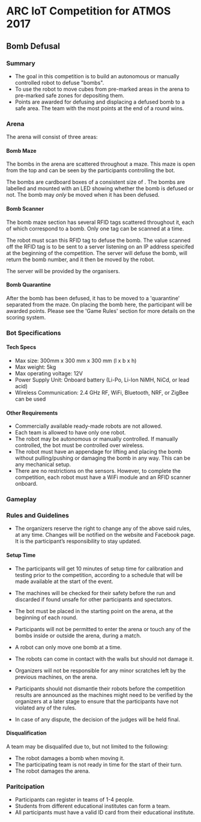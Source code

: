 # ARC IoT Competition for ATMOS 2017
## Bomb Defusal

### Summary

* The goal in this competition is to build an autonomous or manually controlled robot to defuse "bombs".
* To use the robot to move cubes from pre-marked areas in the arena to pre-marked safe zones for depositing them.
* Points are awarded for defusing and displacing a defused bomb to a safe area. The team with the most points at the end of a round wins.

### Arena

The arena will consist of three areas:

#### Bomb Maze

The bombs in the arena are scattered throughout a maze. This maze is open from the top and can be seen by the participants controlling the bot.

The bombs are cardboard boxes of a consistent size of <insert dim>. The bombs are labelled and mounted with an LED showing whether the bomb is defused or not. The bomb may *only* be moved when it has been defused.

#### Bomb Scanner

The bomb maze section has several RFID tags scattered throughout it, each of which correspond to a bomb. Only one tag can be scanned at a time.

The robot must scan this RFID tag to defuse the bomb. The value scanned off the RFID tag is to be sent to a server listening on an IP address speicifed at the beginning of the competition. The server will defuse the bomb, will return the bomb number, and it then be moved by the robot.

The server will be provided by the organisers.

#### Bomb Quarantine

After the bomb has been defused, it has to be moved to a 'quarantine' separated from the maze. On placing the bomb here, the participant will be awarded points. Please see the 'Game Rules' section for more details on the scoring system.

<insert image of arena>

### Bot Specifications

#### Tech Specs

* Max size: 300mm x 300 mm x 300 mm (l x b x h)
* Max weight: 5kg
* Max operating voltage: 12V
* Power Supply Unit: Onboard battery (Li-Po, Li-Ion NiMH, NiCd, or lead acid)
* Wireless Communication: 2.4 GHz RF, WiFi, Bluetooth, NRF, or ZigBee can be used

#### Other Requirements

* Commercially available ready-made robots are not allowed.
* Each team is allowed to have only one robot.
* The robot may be autonomous or manually controlled. If manually controlled, the bot must be controlled over wireless.
* The robot must have an appendage for lifting and placing the bomb without pulling/pushing or damaging the bomb in any way. This can be any mechanical setup.
* There are no restrictions on the sensors. However, to complete the competition, each robot must have a WiFi module and an RFID scanner onboard.

### Gameplay



### Rules and Guidelines

* The organizers reserve the right to change any of the above said rules, at any time.
Changes will be notified on the website and Facebook page. It is the participant’s
responsibility to stay updated.

#### Setup Time

* The participants will get 10 minutes of setup time for calibration and testing prior to
the competition, according to a schedule that will be made available at the start of
the event.
* The machines will be checked for their safety before the run and discarded if found
unsafe for other participants and spectators.
* The bot must be placed in the starting point on the arena, at the beginning of each round.

* Participants will not be permitted to enter the arena or touch any of the bombs inside or
outside the arena, during a match.
* A robot can only move one bomb at a time.
* The robots can come in contact with the walls but should not damage it.
* Organizers will not be responsible for any minor scratches left by the previous
machines, on the arena.
* Participants should not dismantle their robots before the competition results are
announced as the machines might need to be verified by the organizers at a later
stage to ensure that the participants have not violated any of the rules.

* In case of any dispute, the decision of the judges will be held final.

#### Disqualification

A team may be disqualifed due to, but not limited to the following:
* The robot damages a bomb when moving it.
* The participating team is not ready in time for the start of their turn.
* The robot damages the arena.

### Paritcipation
* Participants can register in teams of 1-4 people.
* Students from different educational institutes can form a team.
* All participants must have a valid ID card from their educational institute.
